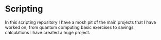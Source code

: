 # Scripting
In this scripting repository I have a mosh pit of the main projects that I have worked on; from quantum computing basic exercises to savings calculations I have created a huge project.
